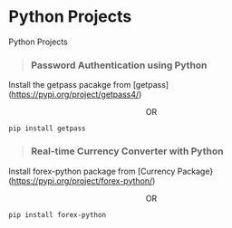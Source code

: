 # Python Projects
Python Projects

> ### Password Authentication using Python

Install the getpass pacakge from  [getpass] (https://pypi.org/project/getpass4/)

<p align="center"> OR </p>    

```pip install getpass```



> ### Real-time Currency Converter with Python

Install forex-python package from [Currency Package}(https://pypi.org/project/forex-python/)
<p align="center"> OR </p>          

```pip install forex-python```
